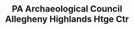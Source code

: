 ---
layout: repo
title: "PA Archaeological Council Allegheny Highlands Htge Ctr"
id: 13900
permalink: repos/13900/
---